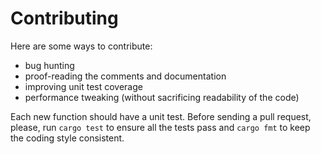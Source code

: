 # Contributing

Here are some ways to contribute:

 - bug hunting
 - proof-reading the comments and documentation
 - improving unit test coverage
 - performance tweaking (without sacrificing readability of the code)

Each new function should have a unit test. Before sending a pull request, please, run `cargo test` 
to ensure all the tests pass and `cargo fmt` to keep the coding style consistent.

